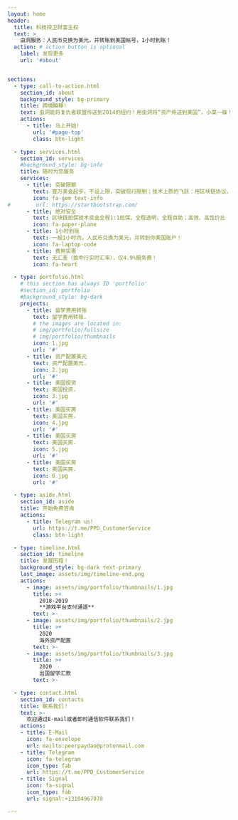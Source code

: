 ```yaml
---
layout: home
header:
  title: 科技捍卫财富主权
  text: >
    虫洞服务：人民币兑换为美元，并转账到美国帐号，1小时到账！
  action: # action button is optional
    label: 发现更多
    url: '#about'


sections:
  - type: call-to-action.html
    section_id: about
    background_style: bg-primary
    title: 跨境瞬移!
    text: 虫洞能将复仇者联盟传送到2014的纽约！用虫洞将“资产传送到美国”，小菜一碟！
    actions:
      - title: 马上开始!
        url: '#page-top'
        class: btn-light

  - type: services.html
    section_id: services
    #background_style: bg-info
    title: 随时为您服务
    services:
      - title: 突破限额
        text: 壹万美金起步，不设上限，突破现行限制；技术上质的飞跃：用区块链协议，绕开传统银行的swift协议
        icon: fa-gem text-info
#        url: https://startbootstrap.com/
      - title: 绝对安全
        text: 区块链担保技术资金全程1:1担保，全程透明，全程自助；高效、高性价比
        icon: fa-paper-plane
      - title: 1小时到账
        text: 一般1小时内，人民币兑换为美元，并转到你美国账户！
        icon: fa-laptop-code
      - title: 费用实惠
        text: 无汇差（按中行实时汇率），仅4.9%服务费！
        icon: fa-heart

  - type: portfolio.html
    # this section has always ID 'portfolio'
    #section_id: portfolio
    #background_style: bg-dark
    projects:
      - title: 留学费用转账
        text: 留学费用转账.
        # the images are located in:
        # img/portfolio/fullsize
        # img/portfolio/thumbnails
        icon: 1.jpg
        url: '#'
      - title: 资产配置美元
        text: 资产配置美元.
        icon: 2.jpg
        url: '#'
      - title: 美国投资
        text: 美国投资.
        icon: 3.jpg
        url: '#'
      - title: 美国买房
        text: 美国买房.
        icon: 4.jpg
        url: '#'      
      - title: 美国买房
        text: 美国买房.
        icon: 5.jpg
        url: '#'      
      - title: 美国买房
        text: 美国买房.
        icon: 6.jpg
        url: '#'      

  - type: aside.html
    section_id: aside
    title: 开始免费咨询
    actions:
      - title: Telegram us!
        url: https://t.me/PPD_CustomerService
        class: btn-light

  - type: timeline.html
    section_id: timeline
    title: 发展历程！
    background_style: bg-dark text-primary
    last_image: assets/img/timeline-end.png
    actions:
      - image: assets/img/portfolio/thumbnails/1.jpg
        title: >+
          2018-2019
          **游戏平台支付通道**
        text: >-          
      - image: assets/img/portfolio/thumbnails/2.jpg
        title: >+
          2020
          海外资产配置          
        text: >-
      - image: assets/img/portfolio/thumbnails/3.jpg
        title: >+
          2020
          出国留学汇款          
        text: >-

  - type: contact.html
    section_id: contacts
    title: 联系我们！
    text: >-
      欢迎通过E-mail或者即时通信软件联系我们！
    actions:
    - title: E-Mail
      icon: fa-envelope
      url: mailto:peerpaydao@protonmail.com
    - title: Telegram
      icon: fa-telegram
      icon_type: fab
      url: https://t.me/PPD_CustomerService
    - title: Signal
      icon: fa-signal
      icon_type: fab
      url: signal:+13104967078

---
```

